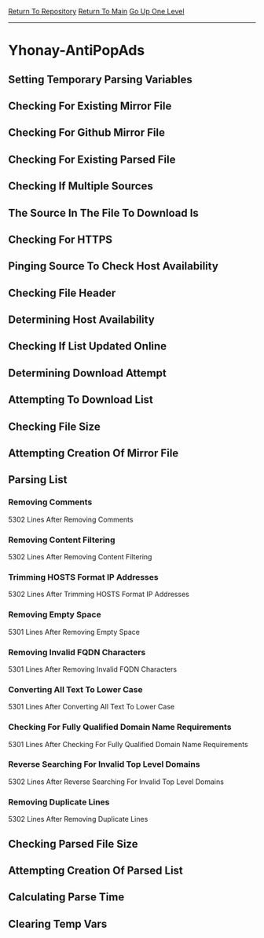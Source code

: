 [Return To Repository](https://github.com/deathbybandaid/piholeparser/)
[Return To Main](https://github.com/deathbybandaid/piholeparser/blob/master/RecentRunLogs/Mainlog.md)
[Go Up One Level](https://github.com/deathbybandaid/piholeparser/blob/master/RecentRunLogs/TopLevelScripts/30-Processing-Blacklists.md)
____________________________________
# Yhonay-AntiPopAds
## Setting Temporary Parsing Variables
## Checking For Existing Mirror File
## Checking For Github Mirror File
## Checking For Existing Parsed File
## Checking If Multiple Sources
## The Source In The File To Download Is
## Checking For HTTPS
## Pinging Source To Check Host Availability
## Checking File Header
## Determining Host Availability
## Checking If List Updated Online
## Determining Download Attempt
## Attempting To Download List
## Checking File Size
## Attempting Creation Of Mirror File
## Parsing List
### Removing Comments
5302 Lines After Removing Comments
### Removing Content Filtering
5302 Lines After Removing Content Filtering
### Trimming HOSTS Format IP Addresses
5302 Lines After Trimming HOSTS Format IP Addresses
### Removing Empty Space
5301 Lines After Removing Empty Space
### Removing Invalid FQDN Characters
5301 Lines After Removing Invalid FQDN Characters
### Converting All Text To Lower Case
5301 Lines After Converting All Text To Lower Case
### Checking For Fully Qualified Domain Name Requirements
5301 Lines After Checking For Fully Qualified Domain Name Requirements
### Reverse Searching For Invalid Top Level Domains
5302 Lines After Reverse Searching For Invalid Top Level Domains
### Removing Duplicate Lines
5302 Lines After Removing Duplicate Lines
## Checking Parsed File Size
## Attempting Creation Of Parsed List
## Calculating Parse Time
## Clearing Temp Vars

